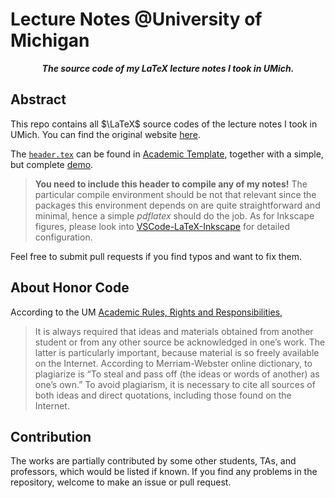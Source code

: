 # Lecture Notes @University of Michigan

<p align="center"><b><i>
	The source code of my LaTeX lecture notes I took in UMich.
</i></b></p>

## Abstract

This repo contains all $\LaTeX$ source codes of the lecture notes I took in UMich. You can find the original website [here](https://www.pbb.wtf/posts/Notes).

The [`header.tex`](https://github.com/sleepymalc/Academic-Template/blob/main/Notes/header.tex) can be found in [Academic Template](https://github.com/sleepymalc/Academic-Template), together with a simple, but complete [demo](https://github.com/sleepymalc/Academic-Template/tree/main/Notes/master.pdf).
> **You need to include this header to compile any of my notes!** The particular compile environment should be not that relevant since the packages this environment depends on are quite straightforward and minimal, hence a simple *pdflatex* should do the job. As for Inkscape figures, please look into [VSCode-LaTeX-Inkscape](https://github.com/sleepymalc/VSCode-LaTeX-Inkscape) for detailed configuration.

Feel free to submit pull requests if you find typos and want to fix them.

## About Honor Code

According to the UM [Academic Rules, Rights and Responsibilities](https://bulletin.engin.umich.edu/rules/),

> It is always required that ideas and materials obtained from another student or from any other source be acknowledged in one’s work. The latter is particularly important, because material is so freely available on the Internet. According to Merriam-Webster online dictionary, to plagiarize is “To steal and pass off (the ideas or words of another) as one’s own.” To avoid plagiarism, it is necessary to cite all sources of both ideas and direct quotations, including those found on the Internet.

## Contribution

The works are partially contributed by some other students, TAs, and professors, which would be listed if known. If you find any problems in the repository, welcome to make an issue or pull request.
